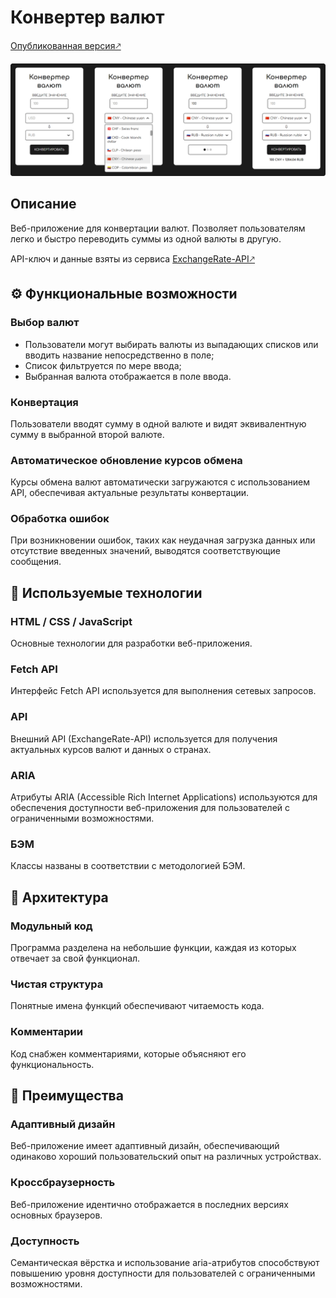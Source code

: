 # Конвертер валют
[Опубликованная версия🡕](https://eslichtne-currency-converter.netlify.app/)

![Скриншот веб-приложения](image/docs/screenshot.png)
## Описание 
Веб-приложение для конвертации валют. Позволяет пользователям легко и быстро переводить суммы из одной валюты в другую.

API-ключ и данные взяты из сервиса [ExchangeRate-API🡕](https://app.exchangerate-api.com/dashboard)
## :gear: Функциональные возможности
### **Выбор валют**
- Пользователи могут выбирать валюты из выпадающих списков или вводить название непосредственно в поле;
- Список фильтруется по мере ввода;
- Выбранная валюта отображается в поле ввода.
### **Конвертация** 
Пользователи вводят сумму в одной валюте и видят эквивалентную сумму в выбранной второй валюте.
### **Автоматическое обновление курсов обмена** 
Курсы обмена валют автоматически загружаются с использованием API, обеспечивая актуальные результаты конвертации.
### **Обработка ошибок** 
При возникновении ошибок, таких как неудачная загрузка данных или отсутствие введенных значений, выводятся соответствующие сообщения.
## :crystal_ball: Используемые технологии
### **HTML / CSS / JavaScript** 
Основные технологии для разработки веб-приложения.
### **Fetch API** 
Интерфейс Fetch API используется для выполнения сетевых запросов.
### **API** 
Внешний API (ExchangeRate-API) используется для получения актуальных курсов валют и данных о странах.
### **ARIA** 
Атрибуты ARIA (Accessible Rich Internet Applications) используются для обеспечения доступности веб-приложения для пользователей с ограниченными возможностями.
### **БЭМ**
Классы названы в соответствии с методологией БЭМ.
## :game_die: Архитектура
### **Модульный код**
Программа разделена на небольшие функции, каждая из которых отвечает за свой функционал.
### **Чистая структура**
Понятные имена функций обеспечивают читаемость кода.
### **Комментарии**
Код снабжен комментариями, которые объясняют его функциональность.
## :star2: Преимущества
### **Адаптивный дизайн** 
Веб-приложение имеет адаптивный дизайн, обеспечивающий одинаково хороший пользовательский опыт на различных устройствах.
### **Кроссбраузерность** 
Веб-приложение идентично отображается в последних версиях основных браузеров.
### **Доступность** 
Семантическая вёрстка и использование aria-атрибутов способствуют повышению уровня доступности для пользователей с ограниченными возможностями.
